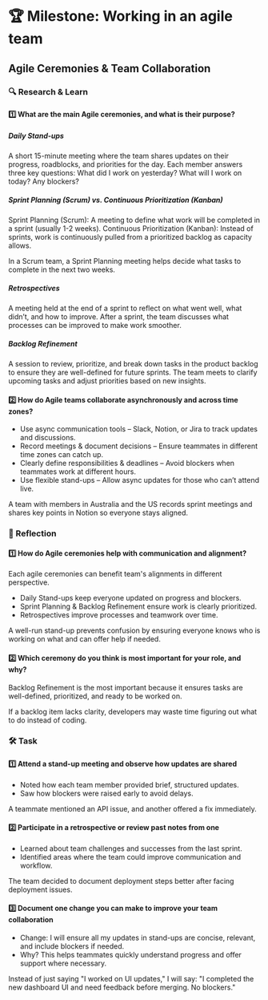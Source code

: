 # 🏆 Milestone: Working in an agile team

## Agile Ceremonies & Team Collaboration

### 🔍 Research & Learn

#### 1️⃣ What are the main Agile ceremonies, and what is their purpose?

##### Daily Stand-ups

A short 15-minute meeting where the team shares updates on their progress, roadblocks, and priorities for the day.
Each member answers three key questions: What did I work on yesterday? What will I work on today? Any blockers?

##### Sprint Planning (Scrum) vs. Continuous Prioritization (Kanban)

Sprint Planning (Scrum): A meeting to define what work will be completed in a sprint (usually 1-2 weeks).
Continuous Prioritization (Kanban): Instead of sprints, work is continuously pulled from a prioritized backlog as capacity allows.

In a Scrum team, a Sprint Planning meeting helps decide what tasks to complete in the next two weeks.

##### Retrospectives

A meeting held at the end of a sprint to reflect on what went well, what didn’t, and how to improve.
After a sprint, the team discusses what processes can be improved to make work smoother.

##### Backlog Refinement

A session to review, prioritize, and break down tasks in the product backlog to ensure they are well-defined for future sprints.
The team meets to clarify upcoming tasks and adjust priorities based on new insights.

#### 2️⃣ How do Agile teams collaborate asynchronously and across time zones?

- Use async communication tools – Slack, Notion, or Jira to track updates and discussions.
- Record meetings & document decisions – Ensure teammates in different time zones can catch up.
- Clearly define responsibilities & deadlines – Avoid blockers when teammates work at different hours.
- Use flexible stand-ups – Allow async updates for those who can’t attend live.

A team with members in Australia and the US records sprint meetings and shares key points in Notion so everyone stays aligned.

### 📝 Reflection

#### 1️⃣ How do Agile ceremonies help with communication and alignment?

Each agile ceremonies can benefit team's alignments in different perspective.

- Daily Stand-ups keep everyone updated on progress and blockers.
- Sprint Planning & Backlog Refinement ensure work is clearly prioritized.
- Retrospectives improve processes and teamwork over time.

A well-run stand-up prevents confusion by ensuring everyone knows who is working on what and can offer help if needed.

#### 2️⃣ Which ceremony do you think is most important for your role, and why?

Backlog Refinement is the most important because it ensures tasks are well-defined, prioritized, and ready to be worked on.

If a backlog item lacks clarity, developers may waste time figuring out what to do instead of coding.

### 🛠️ Task

#### 1️⃣ Attend a stand-up meeting and observe how updates are shared

- Noted how each team member provided brief, structured updates.
- Saw how blockers were raised early to avoid delays.

A teammate mentioned an API issue, and another offered a fix immediately.

#### 2️⃣ Participate in a retrospective or review past notes from one

- Learned about team challenges and successes from the last sprint.
- Identified areas where the team could improve communication and workflow.

The team decided to document deployment steps better after facing deployment issues.

#### 3️⃣ Document one change you can make to improve your team collaboration

- Change: I will ensure all my updates in stand-ups are concise, relevant, and include blockers if needed.
- Why? This helps teammates quickly understand progress and offer support where necessary.

Instead of just saying "I worked on UI updates," I will say:
"I completed the new dashboard UI and need feedback before merging. No blockers."
